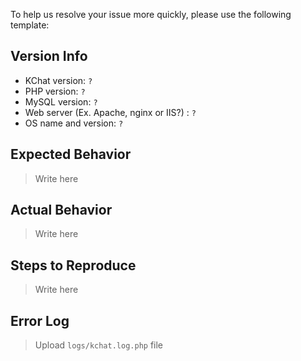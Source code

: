 
To help us resolve your issue more quickly, please use the following template:

## Version Info
  - KChat version: ``` ? ```
  - PHP version:  ``` ? ```
  - MySQL version:  ``` ? ```
  - Web server (Ex. Apache, nginx or IIS?) : ``` ? ```
  - OS name and version:  ``` ? ```

## Expected Behavior

> Write here

## Actual Behavior

> Write here

## Steps to Reproduce

> Write here

## Error Log

> Upload ```logs/kchat.log.php``` file
